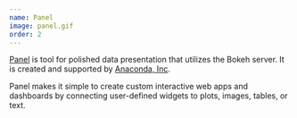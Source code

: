 ```yaml
---
name: Panel
image: panel.gif
order: 2
---
```

[Panel](https://panel.pyviz.org/index.html) is tool for polished data presentation that utilizes the Bokeh server.
It is created and supported by [Anaconda, Inc](//www.anaconda.com/).

Panel makes it simple to create custom interactive web apps and dashboards by connecting
user-defined widgets to plots, images, tables, or text.
